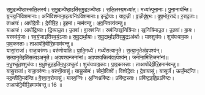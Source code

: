 

  
स॒मु॒द्रज्ये॑ष्ठास्सलि॒लस्य॑। स॒मु॒द्रज्ये॑ष्ठा॒इति॑स॒मु॒द्रऽज्ये॑ष्ठाः। स॒लि॒लस्य॒मध्या॑त्। मध्या॑त्पुना॒नाः। पु॒ना॒नाय॑न्ति। य॒न्त्य॒नि॑विशमानाः। अनि॑विशमाना॒इत्यनि॑ऽविशमानाः॥ इन्द्रो॒याः। याव॒ज्री। व॒ज्रीवृ॑ष॒भः। वृ॒ष॒भोर॒राद॑। र॒राद॒ताः। ताआपः॑। आपो॑दे॒वीः। दे॒वीरि॒ह। इ॒हमां। माम॑वन्तु। अ॒व॒न्त्वित्य॑वन्तु॥  
याआपः॑। आपो॑दि॒व्याः। दि॒व्याउ॒त। उ॒तवा॑। वा॒स्रव॑न्ति। स्रव॑न्तिख॒नित्रि॑माः। ख॒नित्रि॑माउ॒त। उ॒तवा॑। वा॒यः। यस्स्व॑यं॒जाः। स्व॒यं॒जाइति॑स्व॒यं॒ऽजाः॥ स॒मु॒द्रार्था॒याः। स॒मु॒द्रार्था॒इति॑स॒मु॒द्रऽअ॑र्थाः। याश्शुच॑यः। शुच॑यःपाव॒कः। पा॒व॒कस्ताः। ताआपो॑दे॒वीरि॒हमाम॑वन्तु॥  
यासां॒राजा॑। राजा॒वरु॑णः। वरु॑णोयाति। या॒ति॒मध्ये॑। मध्ये॑सत्यानृ॒ते। स॒त्या॒नृ॒तेअ॑व॒पश्य॑न्। स॒त्या॒नृ॒तेइति॑स॒त्य॒ऽअ॒नृ॒ते। अ॒व॒पश्य॒न्जना॑नां। अ॒व॒पश्य॒न्नित्य॑व॒ऽपश्य॑न्। जना॑ना॒मिति॒जना॑नां॥ म॒धु॒श्चुत॒श्शुच॑यः। म॒धु॒श्चुत॒इति॑म॒धु॒ऽश्चुतः॑। शुच॑यःपाव॒काः। पा॒व॒कास्ताः। ताआपो॑देवी॒रि॒हमाम॑वन्तु॥  
यासु॒राजा॑। राजा॒वरु॑णः। वरु॑णॊ॒यासु॑। यासु॒सोमः॑। सोमो॒विश्वे॑। विश्वे॑दे॒वाः। दे॒वायासु॑। यासूर्जं॑। ऊर्जं॒मद॑न्ति। मद॒न्तीति॒मद॑न्ति॥ वै॒श्वा॒न॒रोयासु॑। यास्व॒ग्निः। अ॒ग्निःप्रवि॑ष्टः। प्रवि॑ष्ट॒स्ताः। प्रवि॑ष्ट॒इति॒प्रऽवि॑ष्टः। ताआपो॑दे॒वीरि॒हमाम॑वन्तु॥ 16 ॥  
